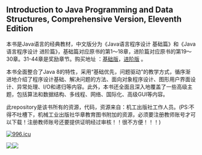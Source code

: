 ## Introduction to Java Programming and Data Structures, Comprehensive Version, Eleventh Edition
  
  
本书是Java语言的经典教材，中文版分为《Java语言程序设计 基础篇》和《Java语言程序设计 进阶篇》，基础篇对应原书的第1～18章，进阶篇对应原书的第19～30章。31-44章是奖励章节。购买地址 ：[基础版](https://item.jd.com/12388762.html)，[进阶版](https://item.jd.com/12465222.html) 。

本书全面整合了Java 8的特性，采用“基础优先，问题驱动”的教学方式，循序渐进地介绍了程序设计基础、解决问题的方法、面向对象程序设计、图形用户界面设计、异常处理、I/O和递归等内容。此外，本书还全面且深入地覆盖了一些高级主题，包括算法和数据结构、多线程、网络、国际化、高级GUI等内容。


此repository是该书所有的资源，代码，资源来自：机工出版社工作人员。(PS:不得不吐槽下，机械工业出版社华章教育图书附加的资源，必须要注册教师账号才可以下载！注册教师账号还要提供证明经过审核！！很不方便！！！)

<a href="https://996.icu"><img src="https://img.shields.io/badge/link-996.icu-red.svg" alt="996.icu"></a>  

![](https://i.imgur.com/yBCyJ8P.png)![](https://i.imgur.com/2UsF5lI.png)



